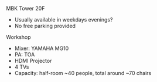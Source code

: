 MBK Tower 20F

- Usually available in weekdays evenings?
- No free parking provided

Workshop

- Mixer: YAMAHA MG10
- PA: TOA 
- HDMI Projector
- 4 TVs
- Capacity: half-room ~40 people, total around ~70 chairs